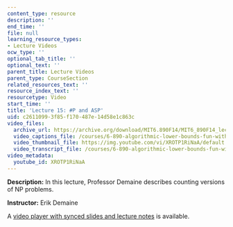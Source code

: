 ```yaml
---
content_type: resource
description: ''
end_time: ''
file: null
learning_resource_types:
- Lecture Videos
ocw_type: ''
optional_tab_title: ''
optional_text: ''
parent_title: Lecture Videos
parent_type: CourseSection
related_resources_text: ''
resource_index_text: ''
resourcetype: Video
start_time: ''
title: 'Lecture 15: #P and ASP'
uid: c2611099-3f85-f170-487e-14d58e1c863c
video_files:
  archive_url: https://archive.org/download/MIT6.890F14/MIT6_890F14_lec15_300k.mp4
  video_captions_file: /courses/6-890-algorithmic-lower-bounds-fun-with-hardness-proofs-fall-2014/c5c8daa42f795c84b317693d35f54962_XROTP1RiNaA.vtt
  video_thumbnail_file: https://img.youtube.com/vi/XROTP1RiNaA/default.jpg
  video_transcript_file: /courses/6-890-algorithmic-lower-bounds-fun-with-hardness-proofs-fall-2014/6ca020c9a2e8c271bc33a93d1d0a1e73_XROTP1RiNaA.pdf
video_metadata:
  youtube_id: XROTP1RiNaA
---
```


**Description:** In this lecture, Professor Demaine describes counting versions of NP problems.

**Instructor:** Erik Demaine

A [video player with synced slides and lecture notes](http://courses.csail.mit.edu/6.890/fall14/lectures/L15.html) is available.

